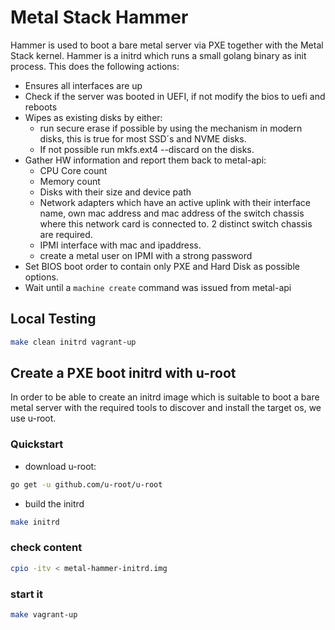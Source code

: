# Metal Stack Hammer

Hammer is used to boot a bare metal server via PXE together with the Metal Stack kernel. Hammer is a initrd which runs a small golang binary as init process. This does the following actions:

- Ensures all interfaces are up
- Check if the server was booted in UEFI, if not modify the bios to uefi and reboots
- Wipes as existing disks by either:
  - run secure erase if possible by using the mechanism in modern disks, this is true for most SSD´s and NVME disks.
  - If not possible run mkfs.ext4 --discard on the disks.
- Gather HW information and report them back to metal-api:
  - CPU Core count
  - Memory count
  - Disks with their size and device path
  - Network adapters which have an active uplink with their interface name, own mac address and mac address of the switch chassis where this network card is connected to. 2 distinct switch chassis are required.
  - IPMI interface with mac and ipaddress.
  - create a metal user on IPMI with a strong password
- Set BIOS boot order to contain only PXE and Hard Disk as possible options.
- Wait until a `machine create` command was issued from metal-api

## Local Testing

```bash
make clean initrd vagrant-up
```

## Create a PXE boot initrd with u-root

In order to be able to create an initrd image which is suitable to boot a bare metal server with the required tools to discover and install the target os, we use u-root.

### Quickstart

- download u-root:

```bash
go get -u github.com/u-root/u-root
```

- build the initrd

```bash
make initrd
```

### check content

```bash
cpio -itv < metal-hammer-initrd.img
```

### start it

```bash
make vagrant-up
```
